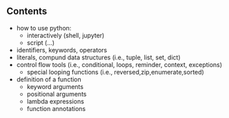 ## Contents

- how to use python:
  - interactively (shell, jupyter)
  - script (...)
- identifiers, keywords, operators
- literals, compund data structures (i.e., tuple, list, set, dict)
- control flow tools (i.e., conditional, loops, reminder, context, exceptions)
  - special looping functions (i.e., reversed,zip,enumerate,sorted)
- definition of a function
  - keyword arguments
  - positional arguments  
  - lambda expressions
  - function annotations

